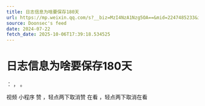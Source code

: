 ```yaml
---
title: 日志信息为啥要保存180天
url: https://mp.weixin.qq.com/s?__biz=MzI4NzA1Nzg5OA==&mid=2247485233&idx=1&sn=4c4402023d3de000192022c7d07d5fbd
source: Doonsec's feed
date: 2024-07-22
fetch_date: 2025-10-06T17:39:18.534525
---
```


# 日志信息为啥要保存180天

：
，
。

视频
小程序
赞
，轻点两下取消赞
在看
，轻点两下取消在看